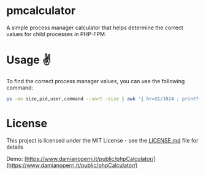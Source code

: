 # pmcalculator 
A simple process manager calculator that helps determine the correct values for child processes in PHP-FPM.

# Usage :v:

To find the correct process manager values, you can use the following command:
```bash
ps -eo size,pid,user,command --sort -size | awk '{ hr=$1/1024 ; printf("%13.2f Mb ",hr) } { for ( x=4 ; x<=NF ; x++ ) { printf("%s ",$x) } print "" }' | grep php-fpm
```

# License

This project is licensed under the MIT License - see the [LICENSE.md](LICENSE.md) file for details

Demo: [https://www.damianoperri.it/public/phpCalculator/](https://www.damianoperri.it/public/phpCalculator/)
